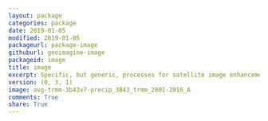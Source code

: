 ```yaml
---
layout: package
categories: package
date: 2019-01-05
modified: 2019-01-05
packageurl: package-image
githuburl: geoimagine-image
packageid: image
title: image
excerpt: Specific, but generic, processes for satellite image enhancement, interpretation and classification.
version: (0, 3, 1)
image: avg-trmm-3b43v7-precip_3B43_trmm_2001-2016_A
comments: True
share: True
---
```

